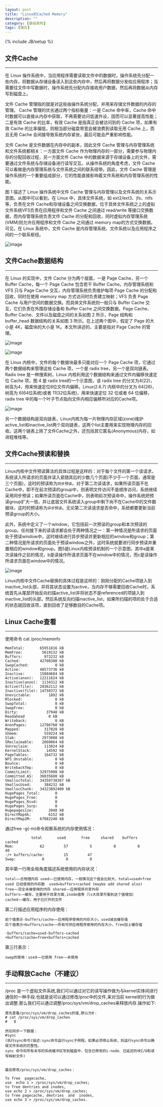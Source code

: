 ```yaml
---
layout: post
title: "Linux的Cached Memory"
description: ""
category: [基础架构]
tags: [缓存]
---
```

{% include JB/setup %}

## 文件Cache

-------------------------------------------

在 Linux 操作系统中，当应用程序需要读取文件中的数据时，操作系统先分配一些内存，将数据从存储设备读入到这些内存中，然后再将数据分发给应用程序；当需要往文件中写数据时，操作系统先分配内存接收用户数据，然后再将数据从内存写到磁盘上。

文件 Cache 管理指的就是对这些由操作系统分配，并用来存储文件数据的内存的管理。 Cache 管理的优劣通过两个指标衡量：一是 Cache 命中率，Cache 命中时数据可以直接从内存中获取，不再需要访问低速外设，因而可以显著提高性能；二是有效 Cache 的比率，有效 Cache 是指真正会被访问到的 Cache 项，如果有效 Cache 的比率偏低，则相当部分磁盘带宽会被浪费到读取无用 Cache 上，而且无用 Cache 会间接导致系统内存紧张，最后可能会严重影响性能。

文件 Cache 是文件数据在内存中的副本，因此文件 Cache 管理与内存管理系统和文件系统都相关：一方面文件 Cache 作为物理内存的一部分，需要参与物理内存的分配回收过程，另一方面文件 Cache 中的数据来源于存储设备上的文件，需要通过文件系统与存储设备进行读写交互。从操作系统的角度考虑，文件 Cache 可以看做是内存管理系统与文件系统之间的联系纽带。因此，文件 Cache 管理是操作系统的一个重要组成部分，它的性能直接影响着文件系统和内存管理系统的性能。

图 1 描述了 Linux 操作系统中文件 Cache 管理与内存管理以及文件系统的关系示意图。从图中可以看到，在 Linux 中，具体文件系统，如 ext2/ext3、jfs、ntfs 等，负责在文件 Cache和存储设备之间交换数据，位于具体文件系统之上的虚拟文件系统VFS负责在应用程序和文件 Cache 之间通过 read/write 等接口交换数据，而内存管理系统负责文件 Cache 的分配和回收，同时虚拟内存管理系统(VMM)则允许应用程序和文件 Cache 之间通过 memory map的方式交换数据。可见，在 Linux 系统中，文件 Cache 是内存管理系统、文件系统以及应用程序之间的一个联系枢纽。

![image](https://raw.githubusercontent.com/yuzujin/yuzujin.github.com/master/images/cache.jpg)

## 文件Cache数据结构

-------------------------------------------

在 Linux 的实现中，文件 Cache 分为两个层面，一是 Page Cache，另一个 Buffer Cache，每一个 Page Cache 包含若干 Buffer Cache。内存管理系统和 VFS 只与 Page Cache 交互，内存管理系统负责维护每项 Page Cache 的分配和回收，同时在使用 memory map 方式访问时负责建立映射；VFS 负责 Page Cache 与用户空间的数据交换。而具体文件系统则一般只与 Buffer Cache 交互，它们负责在外围存储设备和 Buffer Cache 之间交换数据。Page Cache、Buffer Cache、文件以及磁盘之间的关系如图 2 所示，Page 结构和 buffer_head 数据结构的关系如图 3 所示。在上述两个图中，假定了 Page 的大小是 4K，磁盘块的大小是 1K。本文所讲述的，主要是指对 Page Cache 的管理。

![image](https://raw.githubusercontent.com/yuzujin/yuzujin.github.com/master/images/cache1.jpg)

![image](https://raw.githubusercontent.com/yuzujin/yuzujin.github.com/master/images/cache2.jpg)

在 Linux 内核中，文件的每个数据块最多只能对应一个 Page Cache 项，它通过两个数据结构来管理这些 Cache 项，一个是 radix tree，另一个是双向链表。Radix tree 是一种搜索树，Linux 内核利用这个数据结构来通过文件内偏移快速定位 Cache 项，图 4 是 radix tree的一个示意图，该 radix tree 的分叉为4(22)，树高为4，用来快速定位8位文件内偏移。Linux(2.6.7) 内核中的分叉为 64(26)，树高为 6(64位系统)或者 11(32位系统)，用来快速定位 32 位或者 64 位偏移，radix tree 中的每一个叶子节点指向文件内相应偏移所对应的Cache项。

![image](https://raw.githubusercontent.com/yuzujin/yuzujin.github.com/master/images/cache3.gif)

另一个数据结构是双向链表，Linux内核为每一片物理内存区域(zone)维护active_list和inactive_list两个双向链表，这两个list主要用来实现物理内存的回收。这两个链表上除了文件Cache之外，还包括其它匿名(Anonymous)内存，如进程堆栈等。

## 文件Cache预读和替换

--------------------------------------------

Linux内核中文件预读算法的具体过程是这样的：对于每个文件的第一个读请求，系统读入所请求的页面并读入紧随其后的少数几个页面(不少于一个页面，通常是三个页面)，这时的预读称为`同步预读`。对于第二次读请求，如果所读页面不在Cache中，即不在前次预读的group中，则表明文件访问不是顺序访问，系统继续采用同步预读；如果所读页面在Cache中，则表明前次预读命中，操作系统把预读group扩大一倍，并让底层文件系统读入group中剩下尚不在Cache中的文件数据块，这时的预读称为`异步预读`。无论第二次读请求是否命中，系统都要更新当前预读group的大小。

此外，系统中定义了一个window，它包括前一次预读的group和本次预读的group。任何接下来的读请求都会处于两种情况之一：第一种情况是所请求的页面处于预读window中，这时继续进行异步预读并更新相应的window和group；第二种情况是所请求的页面处于预读window之外，这时系统就要进行同步预读并重置相应的window和group。图5是Linux内核预读机制的一个示意图，其中a是某次读操作之前的情况，b是读操作所请求页面不在window中的情况，而c是读操作所请求页面在window中的情况。

![image](https://raw.githubusercontent.com/yuzujin/yuzujin.github.com/master/images/cache4.gif)

Linux内核中文件Cache替换的具体过程是这样的：刚刚分配的Cache项链入到inactive_list头部，并将其状态设置为active，当内存不够需要回收Cache时，系统首先从尾部开始反向扫描active_list并将状态不是referenced的项链入到inactive_list的头部，然后系统反向扫描inactive_list，如果所扫描的项的处于合适的状态就回收该项，直到回收了足够数目的Cache项。

## Linux Cache查看

--------------------------------------------

使用命令 cat /proc/meminfo

	MemTotal:       65951816 kB
	MemFree:         5619132 kB
	Buffers:          973232 kB
	Cached:         42700380 kB
	SwapCached:            0 kB
	Active:         40573736 kB
	Inactive:       15884684 kB
	Active(anon):   12211624 kB
	Inactive(anon):  1134312 kB
	Active(file):   28362112 kB
	Inactive(file): 14750372 kB
	Unevictable:        1892 kB
	Mlocked:               0 kB
	SwapTotal:             0 kB
	SwapFree:              0 kB
	Dirty:             37940 kB
	Readahead	        0 kB
	Writeback:             0 kB
	AnonPages:      12786760 kB
	Mapped:           317028 kB
	Shmem:            559224 kB
	Slab:            2973088 kB
	SReclaimable:    2860064 kB
	SUnreclaim:       113024 kB
	KernelStack:       14592 kB
	PageTables:       164732 kB
	NFS_Unstable:          0 kB
	Bounce:                0 kB
	WritebackTmp:          0 kB
	CommitLimit:    32975908 kB
	Committed_AS:   36035680 kB
	VmallocTotal:   34359738367 kB
	VmallocUsed:      384232 kB
	VmallocChunk:   34323892400 kB
	HugePages_Total:       0
	HugePages_Free:        0
	HugePages_Rsvd:        0
	HugePages_Surp:        0
	Hugepagesize:       2048 kB
	DirectMap4k:        6152 kB
	DirectMap2M:    67082240 kB
	
通过free -g(-m)命令观察系统的内存使用情况：

    	        total       used       free     shared    buffers     cached
	Mem:            62         57          5          0          0         40
	-/+ buffers/cache:         15         47
	Swap:            0          0          0
	
其中第一行用全局角度描述系统使用的内存状况：

	total——总物理内存 used——已使用内存，一般情况这个值会比较大，total=used+free
	used 已经使用的内存数  used=buffers+cached (maybe add shared also) 
	free——完全未被使用的内存 shared——应用程序共享内存 
	buffers——缓存，主要用于目录方面,inode值等（ls大目录可看到这个值增加） 
	cached——缓存，用于已打开的文件 

第二行描述应用程序的内存使用： 

	前个值表示-buffers/cache——应用程序使用的内存大小，used减去缓存值 
	后个值表示+buffers/cache——所有可供应用程序使用的内存大小，free加上缓存值 
	  
	-buffers/cache=used-buffers-cached 
	+buffers/cache=free+buffers+cached 
	
第三行表示：

	swap的使用：used——已使用 free——未使用
	
## 手动释放Cache（不建议）

------------------------------------

/proc 是一个虚拟文件系统,我们可以通过对它的读写操作做为与kernel实体间进行通信的一种手段.也就是说可以通过修改/proc中的文件,来对当前 kernel的行为做出调整.那么我们可以通过调整/proc/sys/vm/drop_caches来释放内存.操作如下:

	首先查看/proc/sys/vm/drop_caches的值,默认为0：
	# cat /proc/sys/vm/drop_caches
	#	0

	然后同步一下数据：	
	#sync
	(执行sync命令(描述:sync命令运行sync子例程。如果必须停止系统，则运行sync命令以确保文件系统的完整性。
	sync 命令将所有未写的系统缓冲区写到磁盘中，包含已修改的i-node、已延迟的块I/O和读写映射文件)
	
	
	最后修改/proc/sys/vm/drop_caches：
	
	To free  pagecache,  
	use  echo 1 > /proc/sys/vm/drop_caches; 
	to free dentries and inodes, 
	use echo 2 > /proc/sys/vm/drop_caches;
	to free pagecache, dentries  and  inodes,  
	use echo 3 > /proc/sys/vm/drop_caches.

